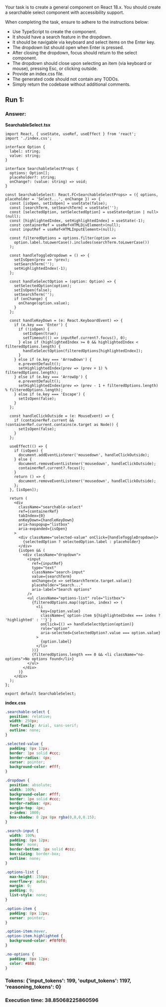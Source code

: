 Your task is to create a general component on React 18.x.
You should create a searchable select component with accessibility support.

When completing the task, ensure to adhere to the instructions below:
- Use TypeScript to create the component.
- It should have a search feature in the dropdown.
- It should be navigable via keyboard and select items on the Enter key.
- The dropdown list should open when Enter is pressed.
- After closing the dropdown, focus should return to the select component.
- The dropdown should close upon selecting an item (via keyboard or mouse), pressing Esc, or clicking outside.
- Provide an index.css file.
- The generated code should not contain any TODOs.
- Simply return the codebase without additional comments.

## Run 1:
### Answer:
**SearchableSelect.tsx**
```tsx
import React, { useState, useRef, useEffect } from 'react';
import './index.css';

interface Option {
  label: string;
  value: string;
}

interface SearchableSelectProps {
  options: Option[];
  placeholder?: string;
  onChange?: (value: string) => void;
}

const SearchableSelect: React.FC<SearchableSelectProps> = ({ options, placeholder = 'Select...', onChange }) => {
  const [isOpen, setIsOpen] = useState(false);
  const [searchTerm, setSearchTerm] = useState('');
  const [selectedOption, setSelectedOption] = useState<Option | null>(null);
  const [highlightedIndex, setHighlightedIndex] = useState(-1);
  const containerRef = useRef<HTMLDivElement>(null);
  const inputRef = useRef<HTMLInputElement>(null);

  const filteredOptions = options.filter(option =>
    option.label.toLowerCase().includes(searchTerm.toLowerCase())
  );

  const handleToggleDropdown = () => {
    setIsOpen(prev => !prev);
    setSearchTerm('');
    setHighlightedIndex(-1);
  };

  const handleSelectOption = (option: Option) => {
    setSelectedOption(option);
    setIsOpen(false);
    setSearchTerm('');
    if (onChange) {
      onChange(option.value);
    }
  };

  const handleKeyDown = (e: React.KeyboardEvent) => {
    if (e.key === 'Enter') {
      if (!isOpen) {
        setIsOpen(true);
        setTimeout(() => inputRef.current?.focus(), 0);
      } else if (highlightedIndex >= 0 && highlightedIndex < filteredOptions.length) {
        handleSelectOption(filteredOptions[highlightedIndex]);
      }
    } else if (e.key === 'ArrowDown') {
      e.preventDefault();
      setHighlightedIndex(prev => (prev + 1) % filteredOptions.length);
    } else if (e.key === 'ArrowUp') {
      e.preventDefault();
      setHighlightedIndex(prev => (prev - 1 + filteredOptions.length) % filteredOptions.length);
    } else if (e.key === 'Escape') {
      setIsOpen(false);
    }
  };

  const handleClickOutside = (e: MouseEvent) => {
    if (containerRef.current && !containerRef.current.contains(e.target as Node)) {
      setIsOpen(false);
    }
  };

  useEffect(() => {
    if (isOpen) {
      document.addEventListener('mousedown', handleClickOutside);
    } else {
      document.removeEventListener('mousedown', handleClickOutside);
      containerRef.current?.focus();
    }
    return () => {
      document.removeEventListener('mousedown', handleClickOutside);
    };
  }, [isOpen]);

  return (
    <div
      className="searchable-select"
      ref={containerRef}
      tabIndex={0}
      onKeyDown={handleKeyDown}
      aria-haspopup="listbox"
      aria-expanded={isOpen}
    >
      <div className="selected-value" onClick={handleToggleDropdown}>
        {selectedOption ? selectedOption.label : placeholder}
      </div>
      {isOpen && (
        <div className="dropdown">
          <input
            ref={inputRef}
            type="text"
            className="search-input"
            value={searchTerm}
            onChange={e => setSearchTerm(e.target.value)}
            placeholder="Search..."
            aria-label="Search options"
          />
          <ul className="options-list" role="listbox">
            {filteredOptions.map((option, index) => (
              <li
                key={option.value}
                className={`option-item ${highlightedIndex === index ? 'highlighted' : ''}`}
                onClick={() => handleSelectOption(option)}
                role="option"
                aria-selected={selectedOption?.value === option.value}
              >
                {option.label}
              </li>
            ))}
            {filteredOptions.length === 0 && <li className="no-options">No options found</li>}
          </ul>
        </div>
      )}
    </div>
  );
};

export default SearchableSelect;
```

**index.css**
```css
.searchable-select {
  position: relative;
  width: 250px;
  font-family: Arial, sans-serif;
  outline: none;
}

.selected-value {
  padding: 8px 12px;
  border: 1px solid #ccc;
  border-radius: 4px;
  cursor: pointer;
  background-color: #fff;
}

.dropdown {
  position: absolute;
  width: 100%;
  background-color: #fff;
  border: 1px solid #ccc;
  border-radius: 4px;
  margin-top: 4px;
  z-index: 1000;
  box-shadow: 0 2px 8px rgba(0,0,0,0.15);
}

.search-input {
  width: 100%;
  padding: 8px 12px;
  border: none;
  border-bottom: 1px solid #ccc;
  box-sizing: border-box;
  outline: none;
}

.options-list {
  max-height: 150px;
  overflow-y: auto;
  margin: 0;
  padding: 0;
  list-style: none;
}

.option-item {
  padding: 8px 12px;
  cursor: pointer;
}

.option-item:hover,
.option-item.highlighted {
  background-color: #f0f0f0;
}

.no-options {
  padding: 8px 12px;
  color: #888;
}
```

### Tokens: {'input_tokens': 199, 'output_tokens': 1197, 'reasoning_tokens': 0}
### Execution time: 38.85068225860596
